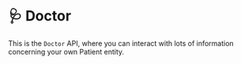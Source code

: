# 🩺 Doctor

This is the `Doctor` API, where you can interact with lots of information concerning your own Patient entity.
